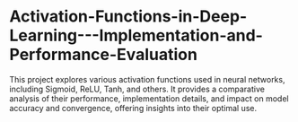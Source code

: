 # Activation-Functions-in-Deep-Learning---Implementation-and-Performance-Evaluation
 This project explores various activation functions used in neural networks, including Sigmoid, ReLU, Tanh, and others. It provides a comparative analysis of their performance, implementation details, and impact on model accuracy and convergence, offering insights into their optimal use.
